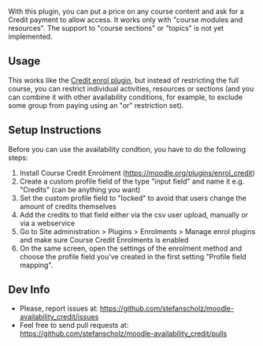 With this plugin, you can put a price on any course content and ask for a Credit payment to allow access. It works only with "course modules and resources". The support to "course sections" or "topics" is not yet implemented.

## Usage

This works like the [Credit enrol plugin](https://docs.moodle.org/310/en/CreditEnrolment), but instead of restricting the full course, you can restrict individual activities, resources or sections (and you can combine it with other availability conditions, for example, to exclude some group from paying using an "or" restriction set).

## Setup Instructions

Before you can use the availability condtion, you have to do the following steps:

1. Install Course Credit Enrolment (https://moodle.org/plugins/enrol_credit)
1. Create a custom profile field of the type "input field" and name it e.g. "Credits" (can be anything you want)
1. Set the custom profile field to "locked" to avoid that users change the amount of credits themselves
1. Add the credits to that field either via the csv user upload, manually or via a webservice
1. Go to Site administration > Plugins > Enrolments > Manage enrol plugins and make sure Course Credit Enrolments is enabled
1. On the same screen, open the settings of the enrolment method and choose the profile field you've created in the first setting "Profile field mapping".


## Dev Info

- Please, report issues at: https://github.com/stefanscholz/moodle-availability_credit/issues
- Feel free to send pull requests at: https://github.com/stefanscholz/moodle-availability_credit/pulls
